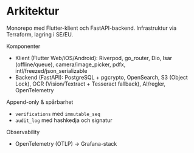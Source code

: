 # Arkitektur

Monorepo med Flutter-klient och FastAPI-backend. Infrastruktur via Terraform, lagring i SE/EU.

Komponenter

- Klient (Flutter Web/iOS/Android): Riverpod, go_router, Dio, Isar (offline/queue), camera/image_picker, pdfx, intl/freezed/json_serializable
- Backend (FastAPI): PostgreSQL + pgcrypto, OpenSearch, S3 (Object Lock), OCR (Vision/Textract + Tesseract fallback), AI/regler, OpenTelemetry

Append-only & spårbarhet

- `verifications` med `immutable_seq`
- `audit_log` med hashkedja och signatur

Observability

- OpenTelemetry (OTLP) → Grafana-stack


